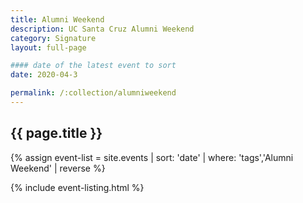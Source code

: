 ```yaml
---
title: Alumni Weekend
description: UC Santa Cruz Alumni Weekend
category: Signature
layout: full-page

#### date of the latest event to sort
date: 2020-04-3

permalink: /:collection/alumniweekend
---
```

<section id="main-content">
<div class="grid-container large">
<section class="heading">
<h2 class="underline">{{ page.title }}</h2>
</section>

<div class="events-card-list fade-out-siblings">
{% assign event-list = site.events | sort: 'date' | where: 'tags','Alumni Weekend' | reverse %}

{% include event-listing.html %}
